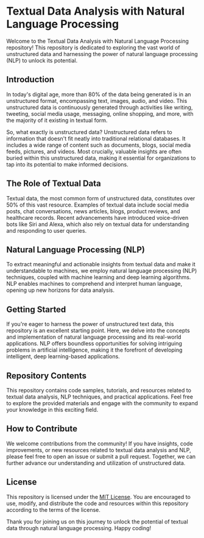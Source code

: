 # Textual Data Analysis with Natural Language Processing

Welcome to the Textual Data Analysis with Natural Language Processing repository! This repository is dedicated to exploring the vast world of unstructured data and harnessing the power of natural language processing (NLP) to unlock its potential.

## Introduction

In today's digital age, more than 80% of the data being generated is in an unstructured format, encompassing text, images, audio, and video. This unstructured data is continuously generated through activities like writing, tweeting, social media usage, messaging, online shopping, and more, with the majority of it existing in textual form.

So, what exactly is unstructured data? Unstructured data refers to information that doesn't fit neatly into traditional relational databases. It includes a wide range of content such as documents, blogs, social media feeds, pictures, and videos. Most crucially, valuable insights are often buried within this unstructured data, making it essential for organizations to tap into its potential to make informed decisions.

## The Role of Textual Data

Textual data, the most common form of unstructured data, constitutes over 50% of this vast resource. Examples of textual data include social media posts, chat conversations, news articles, blogs, product reviews, and healthcare records. Recent advancements have introduced voice-driven bots like Siri and Alexa, which also rely on textual data for understanding and responding to user queries.

## Natural Language Processing (NLP)

To extract meaningful and actionable insights from textual data and make it understandable to machines, we employ natural language processing (NLP) techniques, coupled with machine learning and deep learning algorithms. NLP enables machines to comprehend and interpret human language, opening up new horizons for data analysis.

## Getting Started

If you're eager to harness the power of unstructured text data, this repository is an excellent starting point. Here, we delve into the concepts and implementation of natural language processing and its real-world applications. NLP offers boundless opportunities for solving intriguing problems in artificial intelligence, making it the forefront of developing intelligent, deep learning-based applications.

## Repository Contents

This repository contains code samples, tutorials, and resources related to textual data analysis, NLP techniques, and practical applications. Feel free to explore the provided materials and engage with the community to expand your knowledge in this exciting field.

## How to Contribute

We welcome contributions from the community! If you have insights, code improvements, or new resources related to textual data analysis and NLP, please feel free to open an issue or submit a pull request. Together, we can further advance our understanding and utilization of unstructured data.

## License

This repository is licensed under the [MIT License](LICENSE). You are encouraged to use, modify, and distribute the code and resources within this repository according to the terms of the license.

Thank you for joining us on this journey to unlock the potential of textual data through natural language processing. Happy coding!

